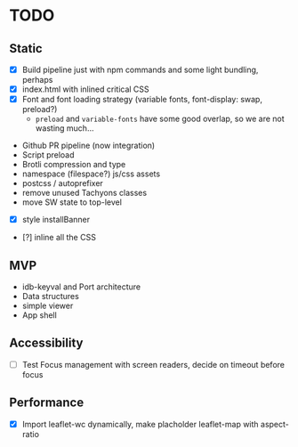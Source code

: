 # TODO

## Static

- [x] Build pipeline just with npm commands and some light bundling, perhaps
- [x] index.html with inlined critical CSS
- [x] Font and font loading strategy (variable fonts, font-display: swap, preload?)
  - `preload` and `variable-fonts` have some good overlap, so we are not wasting much...
- Github PR pipeline (now integration)
- Script preload
- Brotli compression and type
- namespace (filespace?) js/css assets
- postcss / autoprefixer
- remove unused Tachyons classes
- move SW state to top-level
- [x] style installBanner
- [?] inline all the CSS

## MVP

- idb-keyval and Port architecture
- Data structures
- simple viewer
- App shell

## Accessibility

- [ ] Test Focus management with screen readers, decide on timeout before focus

## Performance

- [x] Import leaflet-wc dynamically, make placholder leaflet-map with aspect-ratio
